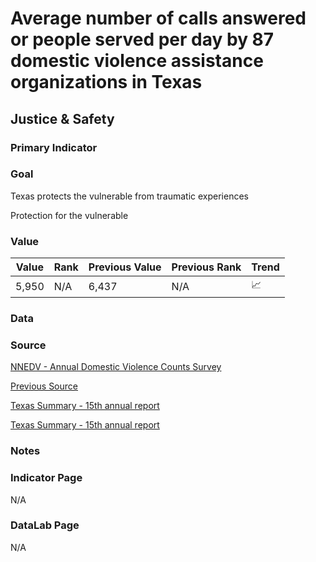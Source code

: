 # Average number of calls answered or people served per day by 87 domestic violence assistance organizations in Texas

## Justice & Safety

### Primary Indicator

### **Goal**

Texas protects the vulnerable from traumatic experiences

Protection for the vulnerable


### Value

|  Value      | Rank        | Previous Value | Previous Rank | Trend | 
| ----------- | ----------- | ----------- | ----------- | -----------|
|     5,950      | N/A         |    6,437       | N/A         |   📈       | 


### Data



### Source

[NNEDV - Annual Domestic Violence Counts Survey](https://nnedv.org/content/domestic-violence-counts-15th-annual/)

[Previous Source](https://nnedv.org/content/domestic-violence-counts-14th-annual-census-report/)


[Texas Summary - 15th annual report](https://nnedv.org/wp-content/uploads/2021/05/15th-Annual-DV-Counts-Report-Texas-Summary.pdf)

[Texas Summary - 15th annual report](https://nnedv.org/wp-content/uploads/2020/03/Library_Census_2019_-TX.pdf)



### Notes


### Indicator Page

N/A

### DataLab Page

N/A